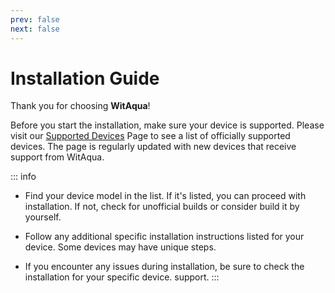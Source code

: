 ```yaml
---
prev: false
next: false
---
```

# Installation Guide
Thank you for choosing **WitAqua**!  

Before you start the installation, make sure your device is supported. Please visit our [Supported Devices](/devices/) Page to see a list of officially supported devices. The page is regularly updated with new devices that receive support from WitAqua.

::: info
- Find your device model in the list. If it's listed, you can proceed with installation. If not, check for unofficial builds or consider build it by yourself.

- Follow any additional specific installation instructions listed for your device. Some devices may have unique steps.

- If you encounter any issues during installation, be sure to check the installation for your specific device. 
support.
:::